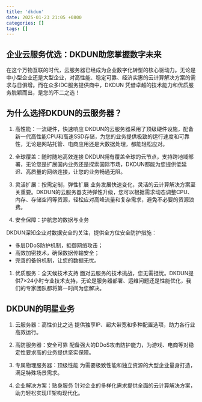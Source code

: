 ```yaml
---
title: 'dkdun'
date: 2025-01-23 21:05 +0800
categories: []
tags: []
---
```


## 企业云服务优选：DKDUN助您掌握数字未来

在这个万物互联的时代，云服务器已经成为企业数字化转型的核心驱动力。无论是中小型企业还是大型企业，对高性能、稳定可靠、经济实惠的云计算解决方案的需求与日俱增。而在众多IDC服务提供商中，DKDUN 凭借卓越的技术能力和优质服务脱颖而出，是您的不二之选！

## 为什么选择DKDUN的云服务器？

1. 高性能：一流硬件，快速响应
DKDUN的云服务器采用了顶级硬件设施，配备新一代高性能CPU和高速SSD存储，为您的业务提供极致的运行速度和可靠性，无论是网站托管、电商应用还是大数据处理，都能轻松应对。

2. 全球覆盖：随时随地高效连接
DKDUN拥有覆盖全球的云节点，支持跨地域部署，无论您是扩展国内业务还是探索国际市场，DKDUN都能为您提供低延迟、高质量的网络连接，让您的业务畅通无阻。

3. 灵活扩展：按需定制，弹性扩展
业务发展快速变化，灵活的云计算解决方案至关重要。DKDUN的云服务器支持弹性升级，您可以根据需求动态调整CPU、内存、存储空间等资源，轻松应对高峰流量和复杂需求，避免不必要的资源浪费。

4. 安全保障：护航您的数据与业务

DKDUN深知企业对数据安全的关注，提供全方位安全防护措施：

- 多层DDoS防护机制，抵御网络攻击；
- 高效加密技术，确保数据传输安全；
- 完善的备份机制，让您的数据无忧。

1. 优质服务：全天候技术支持
面对云服务的技术挑战，您无需担忧。DKDUN提供7×24小时专业技术支持，无论是服务器部署、运维问题还是性能优化，我们的专家团队都将第一时间为您解决。

## DKDUN的明星业务

1. 云服务器：高性价比之选
提供独享IP、超大带宽和多种配置选项，助力各行业高效运行。

2. 高防服务器：安全可靠
配备强大的DDoS攻击防护能力，为游戏、电商等对稳定性要求高的业务提供坚实保障。

3. 专属物理服务器：顶级性能
为需要极致性能和独立资源的大型企业量身打造，满足特殊场景需求。

4. 企业解决方案：贴身服务
针对企业的多样化需求提供全面的云计算解决方案，助力轻松实现IT架构现代化。

